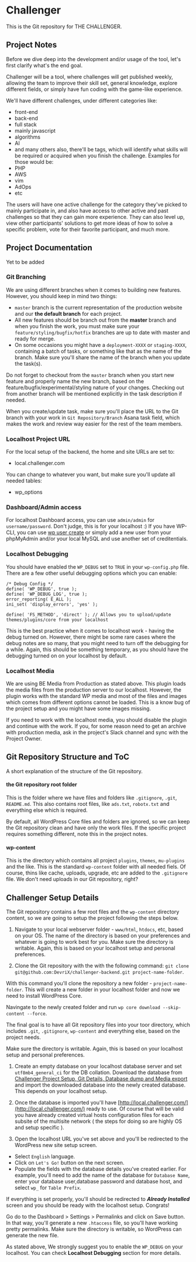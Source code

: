 # Challenger
This is the Git repository for THE CHALLENGER.

## Project Notes
Before we dive deep into the development and/or usage of the tool, let's first clarify what's the end goal.

Challenger will be a tool, where challenges will get published weekly, allowing the team to improve their skill set, general knowledge, explore different fields, or simply have fun coding with the game-like experience.

We'll have different challenges, under different categories like:
- front-end
- back-end
- full stack
- mainly javascript
- algorithms
- AI
- and many others
also, there'll be tags, which will identify what skills will be required or acquired when you finish the challenge. Examples for those would be:
- PHP
- AWS
- vim
- AdOps
- etc

The users will have one active challenge for the category they've picked to mainly participate in, and also have access to other active and past challenges so that they can gain more experience. They can also level up, view other participants' solutions to get more ideas of how to solve a specific problem, vote for their favorite participant, and much more.

## Project Documentation
Yet to be added

### Git Branching
We are using different branches when it comes to building new features. However, you should keep in mind two things:
* `master` branch is the current representation of the production website and our **the default branch** for each project.
* All new features should be branch out from the **master** branch and when you finish the work, you must make sure your `feature/styling/bugfix/hotfix` branches are up to date with master and ready for merge.
* On some occasions you might have a `deployment-XXXX` or `staging-XXXX`, containing a batch of tasks, or something like that as the name of the branch. Make sure you'll share the name of the branch when you update the task(s).

Do not forget to checkout from the `master` branch when you start new feature and properly name the new branch, based on the feature/bugfix/experimental/styling nature of your changes.
Checking out from another branch will be mentioned explicitly in the task description if needed.

When you create/update task, make sure you'll place the URL to the Git branch with your work in `Git Repository/Branch` Asana task field, which makes the work and review way easier for the rest of the team members.


### Localhost Project URL
For the local setup of the backend, the home and site URLs are set to:
- local.challenger.com

You can change to whatever you want, but make sure you'll update all needed tables:
- wp_options

### Dashboard/Admin access
For localhost Dashboard access, you can use `admin/admin` for `username/password`. Don't judge, this is for your localhost :)
If you have WP-CLI, you can use [wp user create](https://wp-cli.org/commands/user/create/) or simply add a new user from your phpMyAdmin and/or your local MySQL and use another set of creditentials.

### Localhost Debugging
You should have enabled the `WP_DEBUG` set to `TRUE` in your `wp-config.php` file. There are a few other useful debugging options which you can enable:
```
/* Debug Config */
define( 'WP_DEBUG', true );
define( 'WP_DEBUG_LOG', true );
error_reporting( E_ALL );
ini_set( 'display_errors', 'yes' );

define( 'FS_METHOD', 'direct' ); // Allows you to upload/update themes/plugins/core from your localhost
```

This is the best practice when it comes to localhost work - having the debug turned on. However, there might be some rare cases where the debug notes are so many, that you might need to turn off the debugging for a while. Again, this should be something temporary, as you should have the debugging turned on on your localhost by default.

### Localhost Media
We are using BE Media from Production as stated above. This plugin loads the media files from the production server to our localhost. However, the plugin works with the standard WP media and most of the files and images which comes from different options cannot be loaded. This is a know bug of the project setup and you might have some images missing.

If you need to work with the localhost media, you should disable the plugin and continue with the work. If you, for some reason need to get an archive with production media, ask in the project's Slack channel and sync with the Project Owner.

## Git Repository Structure and ToC
A short explanation of the structure of the Git repository.

#### the Git repository root folder
This is the folder where we have files and folders like `.gitignore`, `.git`, `README.md`.
This also contains root files, like `ads.txt`, `robotx.txt` and everything else which is required.

By default, all WordPress Core files and folders are ignored, so we can keep the Git repository clean and have only the work files.
If the specific project requires something different, note this in the project notes.

#### wp-content
This is the directory which contains all project `plugins`, `themes`, `mu-plugins` and the like.
This is the standard `wp-content` folder with all needed fiels. Of course, thins like cache, uploads, upgrade, etc are added to the `.gitignore` file. We don't need uploads in our Git repository, right?


## Challenger Setup Details
The Git repository contains a few root files and the `wp-content` directory content, so we are going to setup the project following the steps below.

1)  Navigate to your local webserver folder - `www/html`, `htdocs`, etc, based on your OS. The name of the directory is based on your preferences and whatever is going to work best for you.
Make sure the directory is writable. Again, this is based on your localhost setup and personal preferences.

1)  Clone the Git repository with the with the following command:
`git clone git@github.com:DevriX/challenger-backend.git project-name-folder`.

With this command you'll clone the repository a new folder - `project-name-folder`.
This will create a new folder in your localhost folder and now we need to install WordPress Core.

Navingate to the newly created folder and run `wp core download --skip-content --force`.

The final goal is to have all Git repository files into your toor directory, which includes `.git`, `.gitignore`, `wp-content` and everything else, based on the project needs.

Make sure the directory is writable. Again, this is based on your localhost setup and personal preferences.

01) Create an empty database on your localhost database server and set `utf8mb4_general_ci` for the DB collation. Download the database from [Challenger Project Setup, Git Details, Database dump and Media export](https://app.asana.com/0/1201045555239862/1201047922890388/f) and import the downloaded database into the newly created database. This depends on your localhost setup.

01)  Once the database is imported you'll have [http://local.challenger.com/](http://local.challenger.com/) ready to use. Of course that will be valid you have already created virtual hosts configuration files for each subsite of the multisite network ( the steps for doing so are highly OS and setup specific ).

01) Open the localhost URL you've set above and you'll be redirected to the WordPress new site setup screen.
* Select `English` language.
* Click on `Let's Go!` button on the next screen.
* Populate the fields with the database details you've created earlier. For example, you'll need to  add the name of the database for `Database Name`, enter your database user,database password and database host, and select `wp_` for `Table Prefix`.

If everything is set properly, you'll should be redirected to ***Already Installed*** screen and you should be ready with the localhost setup. Congrats!

Go do to the Dashboard > Settings > Permalinks and click on Save button. In that way, you'll generate a new `.htaccess` file, so you'll have working pretty permalinks.
Make sure the directory is writable, so WordPress can generate the new file.

As stated above, We strongly suggest you to enable the `WP_DEBUG` on your localhost. You can check **Localhost Debugging** section for more details.